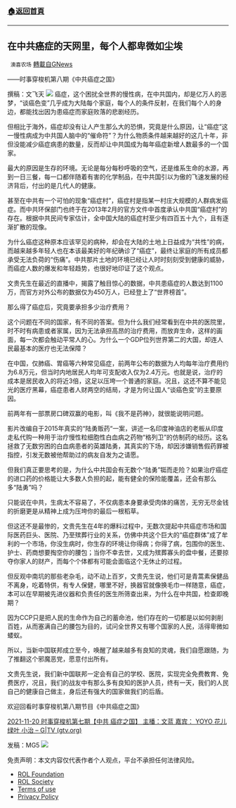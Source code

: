 ###  [:house:返回首頁](https://github.com/ourhimalayas/txt)
---


## 在中共癌症的天网里，每个人都卑微如尘埃
` 澳喜农场` [轉載自GNews](https://gnews.org/zh-hans/1679425/)

——时事穿梭机第八期《中共癌症之国》

撰稿：文飞天
![](https://assets.gnews.org/wp-content/uploads/2021/11/中共癌症之国.jpg)
癌症，这个困扰全世界的慢性病，在中共国内，却是亿万人的恶梦，“谈癌色变”几乎成为大陆每个家庭，每个人的条件反射，在我们每个人的身边，都能找出因为患癌症而家庭败落的悲剧经历。

但相比于海外，癌症却没有让人产生那么大的恐惧，究竟是什么原因，让“癌症”这一慢性病成为中共国人脑中的“催命符”？为什么物质条件越来越好的这几十年，非但没能减少癌症病患的数量，反而却让中共国成为每年癌症新增人数最多的一个国家。

最大的原因是生存的环境。无论是每分每秒呼吸的空气，还是维系生命的水源，再到一日三餐，每一口都伴随着有害的化学制品，在中共国引以为傲的飞速发展的经济背后，付出的是几代人的健康。

甚至在中共有一个可怕的现象“癌症村”，癌症村是指某一村庄大规模的人群病发癌症。而中共环保部门也终于在2013年2月的官方文件中首度承认中共国“癌症村”的存在。根据中共民间专家估计，全中国大陆的癌症村至少有四百五十九个，且有逐渐扩散的现像。

为什么癌症这种原本应该罕见的病种，却会在大陆的土地上日益成为“共性”的病，而越来越多年轻人也在本该最美好的年纪确诊了“癌症”，最终让家庭的所有成员都承受无法负荷的“伤痛”。中共那片土地的环境已经让人时时刻刻受到健康的威胁，而癌症人数的爆发和年轻趋势，也很好地印证了这个观点。

文贵先生在最近的直播中，揭露了触目惊心的数据，中共患癌症的人数达到1100万，而官方对外公布的数据仅为450万人，已经登上了“世界榜首”。

那么得了癌症后，究竟要承担多少治疗费用？

这个问题在不同的国家，有不同的答案。但为什么我们经常看到在中共的医院里，时不时有病患或者家属，因为无法承担高昂的治疗费用，而放弃生命，这样的画面，每一次都会触动平常人的心。为什么一个GDP位列世界第二的大国，却连人民最基本的医疗也无法保障？

在中国，仅肺癌、胃癌等六种常见癌症，前两年公布的数据为人均每年治疗费用约为6.8万元，但当时内地居民人均年可支配收入仅为2.4万元。也就是说，治疗的成本是居民收入的将近3倍，这足以压垮一个普通的家庭。况且，这还不算不能见光的医疗黑幕，癌症患者人财两空的结局，才是为何让国人“谈癌色变”的主要原因。

前两年有一部票房口碑双赢的电影，叫《我不是药神》，就很能说明问题。

影片改编自于2015年真实的“陆勇贩药“一案，讲述一名印度神油店的老板从印度走私代购一种用于治疗慢性粒细胞性白血病之药物“格列卫”的仿制药的经历。这名拯救了无数穷困的白血病患者的英雄陆勇，其真实的下场，却因涉嫌销售假药罪被指控，引发无数被他帮助过的病友自发为之请愿。

但我们真正要思考的是，为什么中共国会有无数个“陆勇”铤而走险？如果治疗癌症的进口药的价格能让大多数人负担的起，能有健全的保险能覆盖，还会有那么多“陆勇”吗？

只能说在中共，生病太不容易了，不仅病患本身要承受肉体的痛苦，无穷无尽金钱的折磨更是从精神上成为压垮你的最后一根稻草。

但这还不是最惨的，文贵先生在4年的爆料过程中，无数次提起中共癌症市场和国际医药巨头、医院、乃至殡葬行业的关系，仿佛中共这个巨大的“癌症群体”成了牟利的一个市场，你没生病时，你生存的环境让你得病；你得了病，包围你的医生、护士、药商想要掏空你的腰包；当你不幸去世，又成为殡葬寡头的盘中餐，还要掠夺你家人的财产，而每个个体都有可能会面临这个无休止的过程。

但反观中南坑的那些老杂毛，动不动上百岁，文贵先生说，他们可是青蒿素保健品不离身，吃着特供，有专人保健，哪里不好，换器官就像换毛巾一样随意，癌症，本可以在早期被先进仪器和负责任的医生所筛查出来，为什么在中共国，检查即晚期？

因为CCP只是把人民的生命作为自己的蓄命池，他们存在的一切都是以如何剥削百姓，从而塞满自己的腰包为目的，试问全世界又有哪个国家的人民，活得卑微如蝼蚁。

所以，当新中国联邦成立至今，唤醒了越来越多有良知的灵魂，我们自愿跟随，为了推翻这个邪魔恶党，愿意付出所有。

文贵先生说，我们新中国联邦一定会有自己的学校、医院，实现完全免费教育、免费医疗，况且，我们的战友中有那么多有良知的医护人员，终有一天，我们的人民自己的健康自己做主，身后还有强大的国家做我们的后盾。

欢迎回看时事穿梭机第八期节目《中共癌症之国》

[2021-11-20 时事穿梭机第七期【中共 癌症之国】 主播：文蓝 嘉宾： YOYO 花儿 绿叶 小治 – G|TV (gtv.org)](https://gtv.org/video/id=61985b2cfcd196126f8d17d8)

发稿：MG5
![](https://assets.gnews.org/wp-content/uploads/2021/11/澳喜图标2-1-1.jpg)
 

免责声明：本文内容仅代表作者个人观点，平台不承担任何法律风险。

- [ROL Foundation](https://rolfoundation.org/)
- [ROL Society](https://rolsociety.org/)
- [Terms of use](https://gnews.org/terms-of-use-3/)
- [Privacy Policy](https://gnews.org/privacy-policy/)
